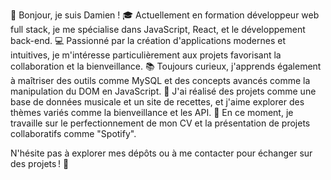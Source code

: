 👋 Bonjour, je suis Damien !
🎓 Actuellement en formation développeur web full stack, je me spécialise dans JavaScript, React, et le développement back-end.
💻 Passionné par la création d'applications modernes et intuitives, je m'intéresse particulièrement aux projets favorisant la collaboration et la bienveillance.
📚 Toujours curieux, j'apprends également à maîtriser des outils comme MySQL et des concepts avancés comme la manipulation du DOM en JavaScript.
🎵 J'ai réalisé des projets comme une base de données musicale et un site de recettes, et j'aime explorer des thèmes variés comme la bienveillance et les API.
🌱 En ce moment, je travaille sur le perfectionnement de mon CV et la présentation de projets collaboratifs comme "Spotify".

N'hésite pas à explorer mes dépôts ou à me contacter pour échanger sur des projets ! 🚀
